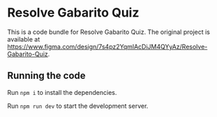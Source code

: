 
  # Resolve Gabarito Quiz

  This is a code bundle for Resolve Gabarito Quiz. The original project is available at https://www.figma.com/design/7s4pz2YqmlAcDiJM4QYyAz/Resolve-Gabarito-Quiz.

  ## Running the code

  Run `npm i` to install the dependencies.

  Run `npm run dev` to start the development server.
  